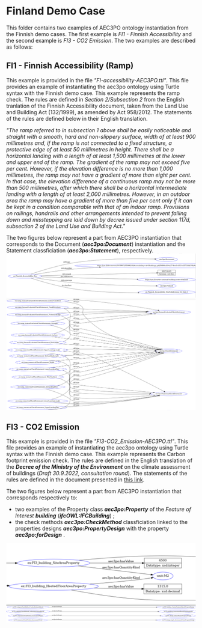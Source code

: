 # Finland Demo Case
This folder contains two examples of AEC3PO ontology instantiation from the Finnish demo cases. The first example is _FI1 - Finnish Accessibility_ and the second example is _FI3 - CO2 Emission_. The two examples are described as follows:

## FI1 - Finnish Accessibility (Ramp)

This example is provided in the file _"FI-accessibility-AEC3PO.ttl"_. This file provides an example of instantiating the aec3po ontology using Turtle syntax with the Finnish demo case. This example represents the ramp check. The rules are defined in _Section 2/Subsection 2_ from the English tranlation of the Finnish Accessibility document, taken from the Land Use and Building Act (132/1999), as amended by Act 958/2012. The statements of the rules are defined below in their English translation.

_"The ramp referred to in subsection 1 above shall be easily noticeable and straight with a smooth, hard and non-slippery surface, width of at least 900 millimetres and, if the ramp is not connected to a fixed structure, a protective edge of at least 50 millimetres in height. There shall be a horizontal landing with a length of at least 1,500 millimetres at the lower and upper end of the ramp. The gradient of the ramp may not exceed five per cent. However, if the elevation difference is no more than 1,000 millimetres, the ramp may not have a gradient of more than eight per cent. In that case, the elevation difference of a continuous ramp may not be more than 500 millimetres, after which there shall be a horizontal intermediate landing with a length of at least 2,000 millimetres. However, in an outdoor area the ramp may have a gradient of more than five per cent only if it can be kept in a condition comparable with that of an indoor ramp. Provisions on railings, handrails and other arrangements intended to prevent falling down and misstepping are laid down by decree issued under section 117d, subsection 2 of the Land Use and Building Act."_

The two figures below represent a part from AEC3PO instantiation that corresponds to the Document (**_aec3po:Document_**) instantiation and the Statement classficiation (**_aec3po:Statement_**), respectively.
![Finland](FI1-Doc.png) 
![Finland](FI1-StatementsClassification.png) 

## FI3 - CO2 Emission

This example is provided in the file _"FI3-CO2_Emission-AEC3PO.ttl"_. This file provides an example of instantiating the aec3po ontology using Turtle syntax with the Finnish demo case. This example represents the Carbon footprint emission check. The rules are defined in the English translation of the _**Decree of the Ministry of the Environment**_ on the climate assessment of buildings (_Draft 30.9.2022, consultation round_). The statements of the rules are defined in the document presented in [this link](https://vttgroup.sharepoint.com/:w:/r/sites/EU-projectpreparationDigitalpermitsandcompliancecheck/_layouts/15/Doc.aspx?sourcedoc=%7BB135D7E5-FBF8-4AA2-A12D-7F5856EE7A38%7D&file=Use%20Case%20FI3%20extract%20from%20the%20regulations.docx&action=default&mobileredirect=true&cid=495d26c0-9bbb-4fa1-a732-648047ecf92b).

The two figures below represent a part from AEC3PO instantiation that corresponds respectively to:
* two examples of the Property class **_aec3po:Property_** of the _Feature of Interest_ **_building_** (**_ifcOWL:IFCBuilding_**) ;
* the check methods **_aec3po:CheckMethod_** classficiation linked to the properties designs **_aec3po:PropertyDesign_** with the property **_aec3po:forDesign_** .

![Finland](FI3-Property.png) 
![Finland](FI3-forDesign.png)   
